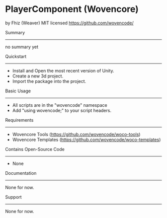 PlayerComponent (Wovencore)
==========================================================================================
by Fhiz (Weaver)
MIT licensed
https://github.com/wovencode/

Summary
- - - - - - - - - - - - - - - - - - - - - - - - - - - - - - - - - - - - - - - - - - - - - 
no summary yet

Quickstart
- - - - - - - - - - - - - - - - - - - - - - - - - - - - - - - - - - - - - - - - - - - - - 
* Install and Open the most recent version of Unity.
* Create a new 3d project.
* Import the package into the project.

Basic Usage
- - - - - - - - - - - - - - - - - - - - - - - - - - - - - - - - - - - - - - - - - - - - - 
* All scripts are in the "wovencode" namespace
* Add "using wovencode;" to your script headers.

Requirements
- - - - - - - - - - - - - - - - - - - - - - - - - - - - - - - - - - - - - - - - - - - - - 
* Wovencore Tools (https://github.com/wovencode/woco-tools)
* Wovencore Templates (https://github.com/wovencode/woco-templates)

Contains Open-Source Code
- - - - - - - - - - - - - - - - - - - - - - - - - - - - - - - - - - - - - - - - - - - - - 
* None

Documentation
- - - - - - - - - - - - - - - - - - - - - - - - - - - - - - - - - - - - - - - - - - - - - 
None for now.

Support
- - - - - - - - - - - - - - - - - - - - - - - - - - - - - - - - - - - - - - - - - - - - - 
None for now.